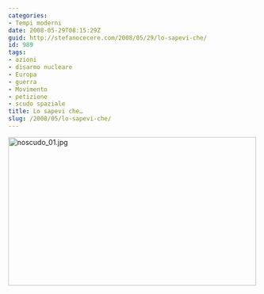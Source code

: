 ```yaml
---
categories:
- Tempi moderni
date: 2008-05-29T08:15:29Z
guid: http://stefanocecere.com/2008/05/29/lo-sapevi-che/
id: 989
tags:
- azioni
- disarmo nucleare
- Europa
- guerra
- Movimento
- petizione
- scudo spaziale
title: Lo sapevi che…
slug: /2008/05/lo-sapevi-che/
---
```


[<img src='http://stefanocecere.com/wp-content/uploads/sites/3/2008/05/noscudo_01.jpg' alt='noscudo_01.jpg' width="500" height="300" />](http://stefanocecere.com/wp-content/uploads/sites/3/2008/05/noscudo_01.jpg "noscudo_01.jpg")
